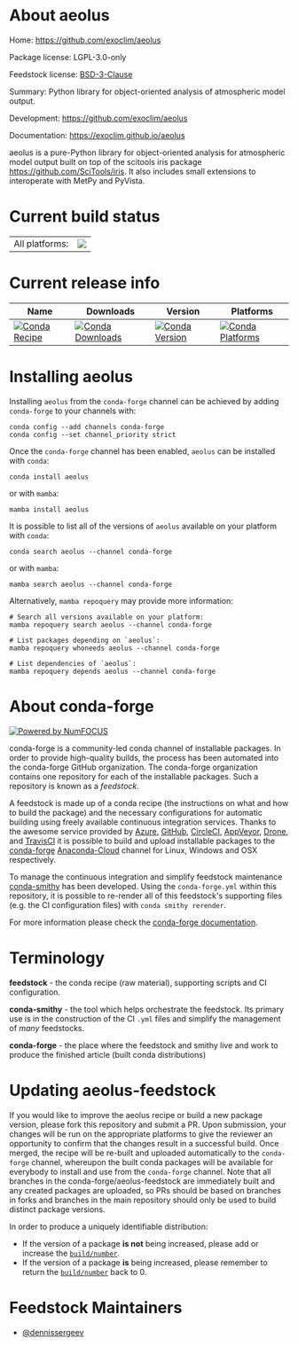 About aeolus
============

Home: https://github.com/exoclim/aeolus

Package license: LGPL-3.0-only

Feedstock license: [BSD-3-Clause](https://github.com/conda-forge/aeolus-feedstock/blob/main/LICENSE.txt)

Summary: Python library for object-oriented analysis of atmospheric model output.

Development: https://github.com/exoclim/aeolus

Documentation: https://exoclim.github.io/aeolus

aeolus is a pure-Python library for object-oriented analysis for atmospheric model output built on top of the scitools iris package <https://github.com/SciTools/iris>. It also includes small extensions to interoperate with MetPy and PyVista.


Current build status
====================


<table><tr><td>All platforms:</td>
    <td>
      <a href="https://dev.azure.com/conda-forge/feedstock-builds/_build/latest?definitionId=11217&branchName=main">
        <img src="https://dev.azure.com/conda-forge/feedstock-builds/_apis/build/status/aeolus-feedstock?branchName=main">
      </a>
    </td>
  </tr>
</table>

Current release info
====================

| Name | Downloads | Version | Platforms |
| --- | --- | --- | --- |
| [![Conda Recipe](https://img.shields.io/badge/recipe-aeolus-green.svg)](https://anaconda.org/conda-forge/aeolus) | [![Conda Downloads](https://img.shields.io/conda/dn/conda-forge/aeolus.svg)](https://anaconda.org/conda-forge/aeolus) | [![Conda Version](https://img.shields.io/conda/vn/conda-forge/aeolus.svg)](https://anaconda.org/conda-forge/aeolus) | [![Conda Platforms](https://img.shields.io/conda/pn/conda-forge/aeolus.svg)](https://anaconda.org/conda-forge/aeolus) |

Installing aeolus
=================

Installing `aeolus` from the `conda-forge` channel can be achieved by adding `conda-forge` to your channels with:

```
conda config --add channels conda-forge
conda config --set channel_priority strict
```

Once the `conda-forge` channel has been enabled, `aeolus` can be installed with `conda`:

```
conda install aeolus
```

or with `mamba`:

```
mamba install aeolus
```

It is possible to list all of the versions of `aeolus` available on your platform with `conda`:

```
conda search aeolus --channel conda-forge
```

or with `mamba`:

```
mamba search aeolus --channel conda-forge
```

Alternatively, `mamba repoquery` may provide more information:

```
# Search all versions available on your platform:
mamba repoquery search aeolus --channel conda-forge

# List packages depending on `aeolus`:
mamba repoquery whoneeds aeolus --channel conda-forge

# List dependencies of `aeolus`:
mamba repoquery depends aeolus --channel conda-forge
```


About conda-forge
=================

[![Powered by
NumFOCUS](https://img.shields.io/badge/powered%20by-NumFOCUS-orange.svg?style=flat&colorA=E1523D&colorB=007D8A)](https://numfocus.org)

conda-forge is a community-led conda channel of installable packages.
In order to provide high-quality builds, the process has been automated into the
conda-forge GitHub organization. The conda-forge organization contains one repository
for each of the installable packages. Such a repository is known as a *feedstock*.

A feedstock is made up of a conda recipe (the instructions on what and how to build
the package) and the necessary configurations for automatic building using freely
available continuous integration services. Thanks to the awesome service provided by
[Azure](https://azure.microsoft.com/en-us/services/devops/), [GitHub](https://github.com/),
[CircleCI](https://circleci.com/), [AppVeyor](https://www.appveyor.com/),
[Drone](https://cloud.drone.io/welcome), and [TravisCI](https://travis-ci.com/)
it is possible to build and upload installable packages to the
[conda-forge](https://anaconda.org/conda-forge) [Anaconda-Cloud](https://anaconda.org/)
channel for Linux, Windows and OSX respectively.

To manage the continuous integration and simplify feedstock maintenance
[conda-smithy](https://github.com/conda-forge/conda-smithy) has been developed.
Using the ``conda-forge.yml`` within this repository, it is possible to re-render all of
this feedstock's supporting files (e.g. the CI configuration files) with ``conda smithy rerender``.

For more information please check the [conda-forge documentation](https://conda-forge.org/docs/).

Terminology
===========

**feedstock** - the conda recipe (raw material), supporting scripts and CI configuration.

**conda-smithy** - the tool which helps orchestrate the feedstock.
                   Its primary use is in the construction of the CI ``.yml`` files
                   and simplify the management of *many* feedstocks.

**conda-forge** - the place where the feedstock and smithy live and work to
                  produce the finished article (built conda distributions)


Updating aeolus-feedstock
=========================

If you would like to improve the aeolus recipe or build a new
package version, please fork this repository and submit a PR. Upon submission,
your changes will be run on the appropriate platforms to give the reviewer an
opportunity to confirm that the changes result in a successful build. Once
merged, the recipe will be re-built and uploaded automatically to the
`conda-forge` channel, whereupon the built conda packages will be available for
everybody to install and use from the `conda-forge` channel.
Note that all branches in the conda-forge/aeolus-feedstock are
immediately built and any created packages are uploaded, so PRs should be based
on branches in forks and branches in the main repository should only be used to
build distinct package versions.

In order to produce a uniquely identifiable distribution:
 * If the version of a package **is not** being increased, please add or increase
   the [``build/number``](https://docs.conda.io/projects/conda-build/en/latest/resources/define-metadata.html#build-number-and-string).
 * If the version of a package **is** being increased, please remember to return
   the [``build/number``](https://docs.conda.io/projects/conda-build/en/latest/resources/define-metadata.html#build-number-and-string)
   back to 0.

Feedstock Maintainers
=====================

* [@dennissergeev](https://github.com/dennissergeev/)

